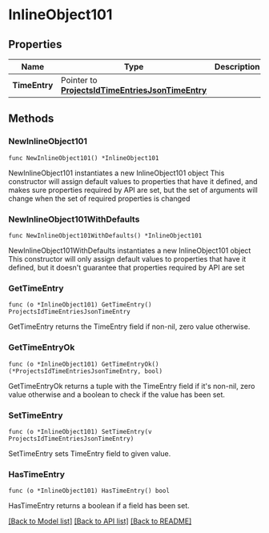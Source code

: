 # InlineObject101

## Properties

Name | Type | Description | Notes
------------ | ------------- | ------------- | -------------
**TimeEntry** | Pointer to [**ProjectsIdTimeEntriesJsonTimeEntry**](_projects__id__time_entries_json_time_entry.md) |  | [optional] 

## Methods

### NewInlineObject101

`func NewInlineObject101() *InlineObject101`

NewInlineObject101 instantiates a new InlineObject101 object
This constructor will assign default values to properties that have it defined,
and makes sure properties required by API are set, but the set of arguments
will change when the set of required properties is changed

### NewInlineObject101WithDefaults

`func NewInlineObject101WithDefaults() *InlineObject101`

NewInlineObject101WithDefaults instantiates a new InlineObject101 object
This constructor will only assign default values to properties that have it defined,
but it doesn't guarantee that properties required by API are set

### GetTimeEntry

`func (o *InlineObject101) GetTimeEntry() ProjectsIdTimeEntriesJsonTimeEntry`

GetTimeEntry returns the TimeEntry field if non-nil, zero value otherwise.

### GetTimeEntryOk

`func (o *InlineObject101) GetTimeEntryOk() (*ProjectsIdTimeEntriesJsonTimeEntry, bool)`

GetTimeEntryOk returns a tuple with the TimeEntry field if it's non-nil, zero value otherwise
and a boolean to check if the value has been set.

### SetTimeEntry

`func (o *InlineObject101) SetTimeEntry(v ProjectsIdTimeEntriesJsonTimeEntry)`

SetTimeEntry sets TimeEntry field to given value.

### HasTimeEntry

`func (o *InlineObject101) HasTimeEntry() bool`

HasTimeEntry returns a boolean if a field has been set.


[[Back to Model list]](../README.md#documentation-for-models) [[Back to API list]](../README.md#documentation-for-api-endpoints) [[Back to README]](../README.md)


